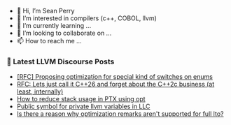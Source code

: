 - 👋 Hi, I’m Sean Perry
- 👀 I’m interested in compilers (c++, COBOL, llvm)
- 🌱 I’m currently learning ...
- 💞️ I’m looking to collaborate on ...
- 📫 How to reach me ...

<!---
s66perry/s66perry is a ✨ special ✨ repository because its `README.md` (this file) appears on your GitHub profile.
You can click the Preview link to take a look at your changes.
--->
### 📕 Latest LLVM Discourse Posts

<!-- DISCOURSE-LLVM:START -->
- [[RFC] Proposing optimization for special kind of switches on enums](https://discourse.llvm.org/t/rfc-proposing-optimization-for-special-kind-of-switches-on-enums/70457#post_4)
- [RFC: Lets just call it C++26 and forget about the C++2c business &lpar;at least, internally&rpar;](https://discourse.llvm.org/t/rfc-lets-just-call-it-c-26-and-forget-about-the-c-2c-business-at-least-internally/70383#post_10)
- [How to reduce stack usage in PTX using opt](https://discourse.llvm.org/t/how-to-reduce-stack-usage-in-ptx-using-opt/70473#post_2)
- [Public symbol for private llvm variables in LLC](https://discourse.llvm.org/t/public-symbol-for-private-llvm-variables-in-llc/70472#post_4)
- [Is there a reason why optimization remarks aren&#39;t supported for full lto?](https://discourse.llvm.org/t/is-there-a-reason-why-optimization-remarks-arent-supported-for-full-lto/70471#post_2)
<!-- DISCOURSE-LLVM:END -->
